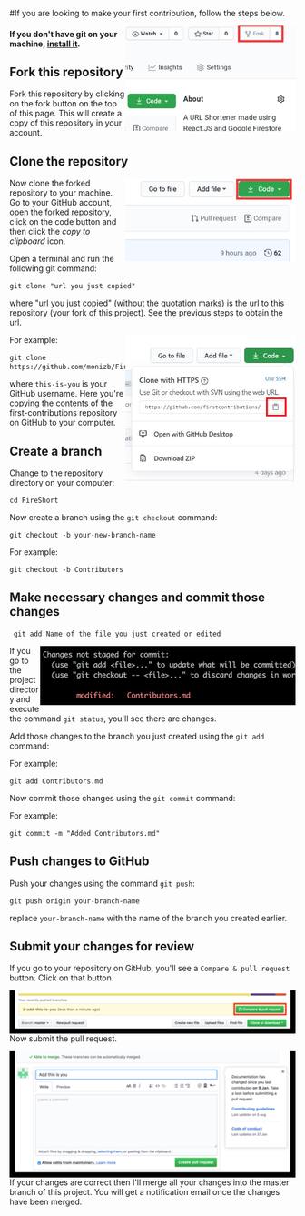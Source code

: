 #If you are looking to make your first contribution, follow the steps below.

<img align="right" width="300" src="/public/Images/fork.jpg" alt="fork this repository" />

#### If you don't have git on your machine, [install it](https://help.github.com/articles/set-up-git/).

## Fork this repository

Fork this repository by clicking on the fork button on the top of this page.
This will create a copy of this repository in your account.

## Clone the repository

<img align="right" width="300" src="public/Images/clone.jpg" alt="clone this repository" />

Now clone the forked repository to your machine. Go to your GitHub account, open the forked repository, click on the code button and then click the _copy to clipboard_ icon.

Open a terminal and run the following git command:

```
git clone "url you just copied"
```

where "url you just copied" (without the quotation marks) is the url to this repository (your fork of this project). See the previous steps to obtain the url.

<img align="right" width="300" src="public/Images/copy-to-clipboard.png" alt="copy URL to clipboard" />

For example:

```
git clone https://github.com/monizb/FireShort.git
```

where `this-is-you` is your GitHub username. Here you're copying the contents of the first-contributions repository on GitHub to your computer.

## Create a branch

Change to the repository directory on your computer:

```
cd FireShort 
```

Now create a branch using the `git checkout` command:

```
git checkout -b your-new-branch-name
```

For example:

```
git checkout -b Contributors
```

## Make necessary changes and commit those changes

```
 git add Name of the file you just created or edited
```

<img align="right" width="450" src="public/Images/git-status.png" alt="git status" />

If you go to the project directory and execute the command `git status`, you'll see there are changes.

Add those changes to the branch you just created using the `git add` command:

For example:

```
git add Contributors.md
```

Now commit those changes using the `git commit` command:

For example:

```
git commit -m "Added Contributors.md"
```

## Push changes to GitHub

Push your changes using the command `git push`:

```
git push origin your-branch-name
```

replace `your-branch-name` with the name of the branch you created earlier.

## Submit your changes for review

If you go to your repository on GitHub, you'll see a `Compare & pull request` button. Click on that button.

<img style="float: right;" src="public/Images/compare-and-pull.jpg" alt="create a pull request" />

Now submit the pull request.

<img style="float: right;" src="public/Images/submit-pull-request.png" alt="submit pull request" />

If your changes are correct then I'll merge all your changes into the master branch of this project. You will get a notification email once the changes have been merged.


